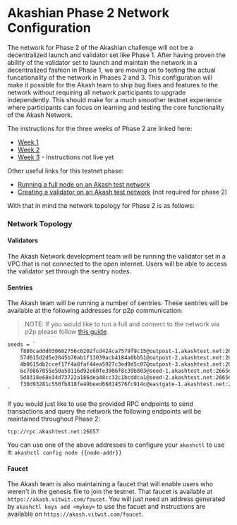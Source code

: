 # Akashian Phase 2 Network Configuration

The network for Phase 2 of the Akashian challenge will not be a decentralized launch and validator set like Phase 1. After having proven the ability of the validator set to launch and maintain the network in a decentralized fashion in Phase 1, we are moving on to testing the actual funcationality of the network in Phases 2 and 3. This configuration will make it possible for the Akash team to ship bug fixes and features to the network without requiring all network participants to upgrade independently. This should make for a much smoother testnet experience where participants can focus on learning and testing the core functionality of the Akash Network. 

The instructions for the three weeks of Phase 2 are linked here:

- [Week 1](/akashian/phase2.md)
- [Week 2](/akashian/phase2.md)
- [Week 3](TBD) - Instructions not live yet

Other useful links for this testnet phase:
- [Running a full node on an Akash test network](/guides/join-the-testnet.md)
- [Creating a validator on an Akash test network](/guides/create-a-testnet-validator.md) (not required for phase 2)

With that in mind the network topology for Phase 2 is as follows:

### Network Topology

#### Validators

The Akash Network development team will be running the validator set in a VPC that is not connected to the open internet. Users will be able to access the validator set through the sentry nodes.

#### Sentries

The Akash team will be running a number of sentries. These sentries will be available at the following addresses for p2p communication:

> NOTE: If you would like to run a full and connect to the network via p2p please follow [this guide](/guides/join-the-testnet.md).


```bash
seeds = `
    f880caddd030682756c6202fcd424ca7579f9c15@outpost-1.akashtest.net:26656,
    57d615d2d5e2045b70ab1f13039acb4184a0bb51@outpost-2.akashtest.net:26656,
    4b0615db2ccef17f4a8faf44ea5927c3ed9d5c07@outpost-3.akashtest.net:26656,
    6c70867055e50a50116d92e60fe3906f8c39b803@seed-1.akashtest.net:26656,
    5d8318e68e34d73722a186dea48cc32c1bcddca1@seed-2.akashtest.net:26656,
    f30d93281c550fb818fe49beed66814576fc914c@eastgate-1.akashtest.net:26656
`
```

If you would just like to use the provided RPC endpoints to send transactions and query the network the following endpoints will be maintained throughout Phase 2:

```
tcp://rpc.akashtest.net:26657
```

You can use one of the above addresses to configure your `akashctl` to use it: `akashctl config node {{node-addr}}`


#### Faucet

The Akash team is also maintaining a faucet that will enable users who weren't in the genesis file to join the testnet. That faucet is available at `https://akash.vitwit.com/faucet`. You will just need an address generated by `akashctl keys add <mykey>` to use the facuet and instructions are available on `https://akash.vitwit.com/faucet`.
